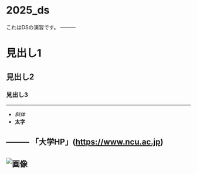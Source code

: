 # 2025_ds
これはDSの演習です。
―――
# 見出し1
## 見出し2
### 見出し3

---
- _斜体_
- **太字**

―――
「大学HP」(https://www.ncu.ac.jp)
---
![画像](https://www.nagoya-cu.ac.jp/sda/common/image/header-logo.png)
---
